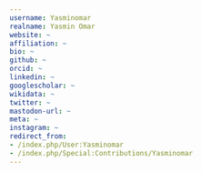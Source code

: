 ```yaml
---
username: Yasminomar
realname: Yasmin Omar
website: ~
affiliation: ~
bio: ~
github: ~
orcid: ~
linkedin: ~
googlescholar: ~
wikidata: ~
twitter: ~
mastodon-url: ~
meta: ~
instagram: ~
redirect_from:
- /index.php/User:Yasminomar
- /index.php/Special:Contributions/Yasminomar
---
```

